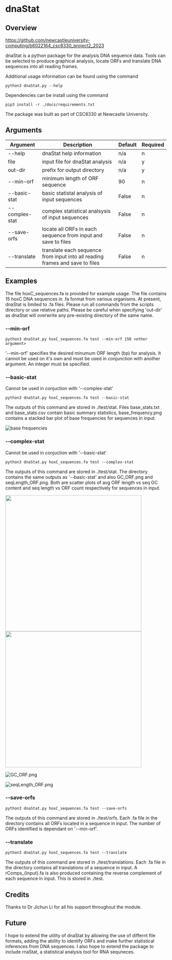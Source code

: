 # dnaStat

## Overview

https://github.com/newcastleuniversity-computing/b6022164_csc8330_project2_2023

dnaStat is a python package for the analysis DNA sequence data. Tools can be selected to produce graphical analysis, locate ORFs and translate DNA sequences into all reading frames. 

Additional usage information can be found using the command 

```python3 dnaStat.py --help```

Dependencies can be install using the command

```pip3 install -r ./docs/requirements.txt```

The package was built as part of CSC8330 at Newcastle University.

## Arguments
| Argument | Description | Default | Required |
| -------- | ----------- | ------- | -------- |
| --help | dnaStat help information | n/a | n |
| file | input file for dnaStat analysis | n/a | y |
| out-dir | prefix for output directory | n/a | y |
| --min-orf | minimum length of ORF sequence | 90 | n |
| --basic-stat | basic statistal analysis of input sequences | False | n |
| --complex-stat | complex statistical analsysis of input sequences | False | n |
| --save-orfs | locate all ORFs in each sequence from input and save to files | False | n |
| --translate | translate each sequence from input into all reading frames and save to files | False | n |


## Examples

The file hoxC_sequences.fa is provided for example usage. The file contains 15 hoxC DNA sequences in .fa format from various organisms. At present, dnaStat is limited to .fa files. Please run all commands from the scripts directory or use relative paths. Please be careful when specifying 'out-dir' as dnaStat will overwrite any pre-existing directory of the same name.

### --min-orf

```python3 dnaStat.py hoxC_sequences.fa test --min-orf 150 <other argument>```

'--min-orf' specifies the desired minumum ORF length (bp) for analysis. It cannot be used on it's own and must be used in conjunction with another argument. An integer must be specified.

### --basic-stat

Cannot be used in conjuction with '--complex-stat'

```python3 dnaStat.py hoxC_sequences.fa test --basic-stat```

The outputs of this command are stored in ./test/stat. Files base_stats.txt and base_stats.csv contain basic summary statistics, base_frequency.png contains a stacked bar plot of base frequencies for sequences in input.

![base frequencies](../example_images/base_frequency.png?raw=true "base_frequency.png for hoxC_sequences.fa")

### --complex-stat

Cannot be used in conjuction with '--basic-stat'

```python3 dnaStat.py hoxC_sequences.fa test --complex-stat```

The outputs of this command are stored in ./test/stat. The directory contains the same outputs as '--basic-stat' and also GC_ORF.png and seqLength_ORF.png. Both are scatter plots of avg ORF length vs seq GC content and seq length vs ORF count respectively for sequences in input.

[<img src="../example_images/GC_ORF.png" width="425" height="425" />](../example_images/GC_ORF.png) [<img src="../example_images/seqLength_ORF.png" width="425" height="425" />](../example_images/seqLength_ORF.png)

![GC_ORF.png](../example_images/GC_ORF.png?raw=true "GC_ORF.png for hoxC_sequences.fa")

![seqLength_ORF.png](../example_images/seqLength_ORF.png?raw=true "seqLength_ORF.png for hoxC_sequences.fa")

### --save-orfs

```python3 dnaStat.py hoxC_sequences.fa test --save-orfs```

The outputs of this command are stored in ./test/orfs. Each .fa file in the directory contains all ORFs located in a sequence in input. The number of ORFs identified is dependant on '--min-orf'.

### --translate

```python3 dnaStat.py hoxC_sequences.fa test --translate```

The outputs of this command are stored in ./test/translations. Each .fa file in the directory contains all translations of a sequence in input. A rComps_{input}.fa is also produced containing the reverse complement of each sequence in input. This is stored in ./test.

## Credits

Thanks to Dr Jichun Li for all his support throughout the module.

## Future

I hope to extend the utility of dnaStat by allowing the use of differnt file formats, adding the ability to identify ORFs and make further statistical inferences from DNA sequences. I also hope to extend the package to include rnaStat, a statistical analysis tool for RNA sequneces.






